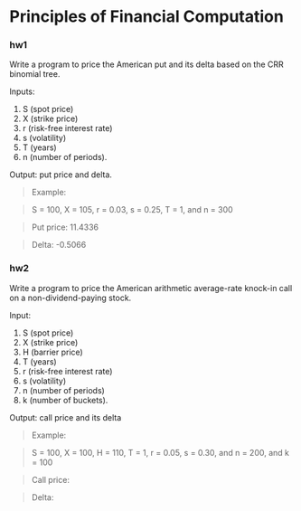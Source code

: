 # Principles of Financial Computation


### hw1
Write a program to price the American put and its delta based on the CRR binomial tree. 

Inputs: 
1. S (spot price)
2. X (strike price)
3. r (risk-free interest rate)
4. s (volatility)
5. T (years)
6. n (number of periods).

Output: put price and delta.

> Example:

> S = 100, X = 105, r = 0.03, s = 0.25, T = 1, and n = 300

> Put price: 11.4336

> Delta: -0.5066

### hw2
Write a program to price the American arithmetic average-rate knock-in call on a non-dividend-paying stock.

Input: 
1. S (spot price)
2. X (strike price)
3. H (barrier price)
4. T (years)
5. r (risk-free interest rate)
6. s (volatility)
7. n (number of periods)
8. k (number of buckets).

Output: call price and its delta

> Example:

> S = 100, X = 100, H = 110, T = 1, r = 0.05, s = 0.30, and n = 200, and k = 100

> Call price: 

> Delta: 
